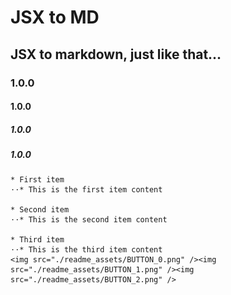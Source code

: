 # JSX to MD
## JSX to markdown, just like that... 
### 1.0.0 
#### 1.0.0 
##### 1.0.0 
##### 1.0.0 

    * First item
    ⋅⋅* This is the first item content
    
    * Second item
    ⋅⋅* This is the second item content
    
    * Third item
    ⋅⋅* This is the third item content
    <img src="./readme_assets/BUTTON_0.png" /><img src="./readme_assets/BUTTON_1.png" /><img src="./readme_assets/BUTTON_2.png" />